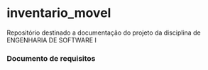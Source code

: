# inventario_movel
Repositório destinado a documentação do projeto da disciplina de ENGENHARIA DE SOFTWARE I


### Documento de requisitos
<a href="https://docs.google.com/document/d/1Fd6RyTUlhWYXfbjjtbgccmZ9v-ROIYjbHZtpDSzHNng/edit?usp=sharing">
